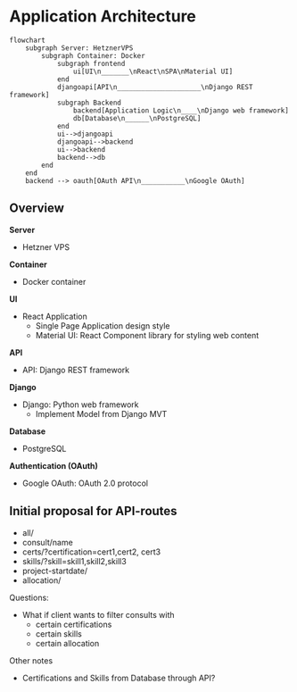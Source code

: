 # Application Architecture

```mermaid
flowchart
    subgraph Server: HetznerVPS
        subgraph Container: Docker
            subgraph frontend
                ui[UI\n_______\nReact\nSPA\nMaterial UI]
            end
            djangoapi[API\n_____________________\nDjango REST framework]
            subgraph Backend
                backend[Application Logic\n____\nDjango web framework]
                db[Database\n______\nPostgreSQL]
            end
            ui-->djangoapi
            djangoapi-->backend
            ui-->backend
            backend-->db
        end
    end
    backend --> oauth[OAuth API\n___________\nGoogle OAuth]
```

## Overview

**Server**

- Hetzner VPS

**Container**

- Docker container

**UI**

- React Application
  - Single Page Application design style
  - Material UI: React Component library for styling web content

**API**

- API: Django REST framework

**Django**

- Django: Python web framework
  - Implement Model from Django MVT

**Database**

- PostgreSQL

**Authentication (OAuth)**

- Google OAuth: OAuth 2.0 protocol

## Initial proposal for API-routes

- all/
- consult/name
- certs/?certification=cert1,cert2, cert3
- skills/?skill=skill1,skill2,skill3
- project-startdate/
- allocation/

Questions:

- What if client wants to filter consults with
  - certain certifications
  - certain skills
  - certain allocation

Other notes

- Certifications and Skills from Database through API?
